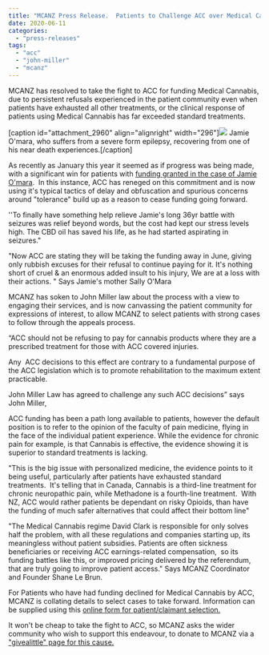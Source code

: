 ```yaml
---
title: "MCANZ Press Release.  Patients to Challenge ACC over Medical Cannabis Funding"
date: 2020-06-11
categories: 
  - "press-releases"
tags: 
  - "acc"
  - "john-miller"
  - "mcanz"
---
```


MCANZ has resolved to take the fight to ACC for funding Medical Cannabis, due to persistent refusals experienced in the patient community even when patients have exhausted all other treatments, or the clinical response of patients using Medical Cannabis has far exceeded standard treatments.

\[caption id="attachment\_2960" align="alignright" width="296"\]![](/wp-content/uploads/2022/04/jamie1.jpg) Jamie O'mara, who suffers from a severe form epilepsy, recovering from one of his near death experiences.\[/caption\]

As recently as January this year it seemed as if progress was being made, with a significant win for patients with [funding granted in the case of Jamie O'mara](https://www.newshub.co.nz/home/new-zealand/2020/01/acc-agrees-to-fund-medicinal-cannabis-for-severely-disabled-man.html).  In this instance, ACC has reneged on this commitment and is now using it's typical tactics of delay and obfuscation and spurious concerns around "tolerance" build up as a reason to cease funding going forward.

''To finally have something help relieve Jamie's long 36yr battle with seizures was relief beyond words, but the cost had kept our stress levels high. The CBD oil has saved his life, as he had started aspirating in seizures."

"Now ACC are stating they will be taking the funding away in June, giving only rubbish excuses for their refusal to continue paying for it. It's nothing short of cruel & an enormous added insult to his injury, We are at a loss with their actions. " Says Jamie's mother Sally O'Mara

MCANZ has soken to John Miller law about the process with a view to engaging their services, and is now canvassing the patient community for expressions of interest, to allow MCANZ to select patients with strong cases to follow through the appeals process.

“ACC should not be refusing to pay for cannabis products where they are a prescribed treatment for those with ACC covered injuries.

Any  ACC decisions to this effect are contrary to a fundamental purpose of the ACC legislation which is to promote rehabilitation to the maximum extent practicable.

John Miller Law has agreed to challenge any such ACC decisions” says John Miller,

ACC funding has been a path long available to patients, however the default position is to refer to the opinion of the faculty of pain medicine, flying in the face of the individual patient experience. While the evidence for chronic pain for example, is that Cannabis is effective, the evidence showing it is superior to standard treatments is lacking.

"This is the big issue with personalized medicine, the evidence points to it being useful, particularly after patients have exhausted standard treatments.  It's telling that in Canada, Cannabis is a third-line treatment for chronic neuropathic pain, while Methadone is a fourth-line treatment.  With NZ, ACC would rather patients be dependant on risky Opioids, than have the funding of much safer alternatives that could affect their bottom line"

"The Medical Cannabis regime David Clark is responsible for only solves half the problem, with all these regulations and companies starting up, its meaningless without patient subsidies. Patients are often sickness beneficiaries or receiving ACC earnings-related compensation,  so its funding battles like this, or improved pricing delivered by the referendum, that are truly going to improve patient access." Says MCANZ Coordinator and Founder Shane Le Brun.

For Patients who have had funding declined for Medical Cannabis by ACC, MCANZ is collating details to select cases to take forward. Information can be supplied using this [online form for patient/claimant selection.](https://forms.office.com/Pages/ResponsePage.aspx?id=r-grLTt-HUSkoy09F2vZiZbgF-83BbNLk9EwTepk3oNURVBDNDJBQklYNTlBRzFBOElBTlJSMlg2Ui4u)

It won't be cheap to take the fight to ACC, so MCANZ asks the wider community who wish to support this endeavour, to donate to MCANZ via a ["givealittle" page for this cause.](https://givealittle.co.nz/cause/mcanz-acc-appeals-for-medical-cannabis-patients)
